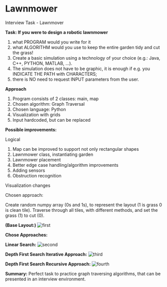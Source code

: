 # Lawnmower
Interview Task - Lawnmover

**Task: If you were to design a robotic lawnmower**
1) what PROGRAM would you write for it
2) what ALGORITHM would you use to keep the entire garden tidy and cut the grass!
3) Create a basic simulation using a technology of your choice (e.g.: Java, C++, PYTHON, MATLAB, ...).
4) The simulation does not have to be graphic, it is enough if e.g. you INDICATE THE PATH with CHARACTERS;
5) there is NO need to request INPUT parameters from the user.

**Approach**
1) Program consists of 2 classes: main, map
2) Chosen algorithm: Graph Traversal
3) Chosen language: Python
4) Visualization with grids
5) Input hardcoded, but can be replaced

**Possible improvements:**

Logical
1) Map can be improved to support not only rectangular shapes
2) Lawnmower class, instantiating garden
3) Lawnmower placement
4) Better edge case handling/algorithm improvements
5) Adding sensors
6) Obstruction recognition

Visualization changes

Chosen approach:

Create random numpy array (0s and 1s), to represent the layout (1 is grass 0 is clean tile).
Traverse through all tiles, with different methods, and set the grass (1) to cut (0).

**(Base Layout:)**
![first](https://user-images.githubusercontent.com/9075212/204565470-c635d2ee-f202-45cf-a23a-c18faaa06346.gif)


**Chose Approaches:**

**Linear Search:**
![second](https://user-images.githubusercontent.com/9075212/204565539-74021640-2b0a-46da-967e-623277b339f3.gif)

**Depth First Search Iterative Approach:**
![third](https://user-images.githubusercontent.com/9075212/204565559-a44561dc-bd8c-4b92-9be0-ef2b6718581b.gif)

**Depth First Search Recursive Approach:**
![fourth](https://user-images.githubusercontent.com/9075212/204565580-7e263a49-2fe7-4e30-a121-6502133eb4fa.gif)

**Summary:**
Perfect task to practice graph traversing algorithms, that can be presented in an interview environment.
